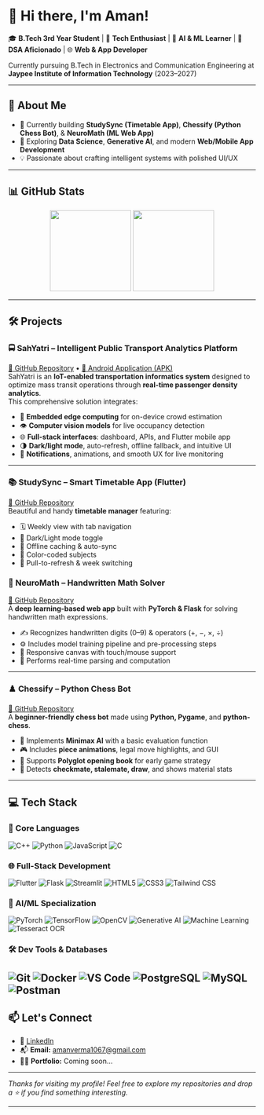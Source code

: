 # 👋 Hi there, I'm Aman!

🎓 **B.Tech 3rd Year Student** | 🚀 **Tech Enthusiast** | 🧠 **AI & ML Learner** | 🧩 **DSA Aficionado** | 🌐 **Web & App Developer**

Currently pursuing B.Tech in Electronics and Communication Engineering at **Jaypee Institute of Information Technology** (2023–2027)

---

## 🧠 About Me

- 🔭 Currently building **StudySync (Timetable App)**, **Chessify (Python Chess Bot)**,  & **NeuroMath (ML Web App)**
- 🌱 Exploring **Data Science**, **Generative AI**, and modern **Web/Mobile App Development**
- 💡 Passionate about crafting intelligent systems with polished UI/UX

---

## 📊 GitHub Stats

<p align="center">
  <img src="https://github-readme-stats.vercel.app/api?username=AmanVerma1067&show_icons=true&theme=algolia&rank_icon=github&include_all_commits" height="165">
  <img src="https://github-readme-stats.vercel.app/api/top-langs/?username=AmanVerma1067&layout=compact&theme=algolia&include_all_commits" height="165">
</p>

---

## 🛠️ Projects

### 🚍 SahYatri – Intelligent Public Transport Analytics Platform  
[🔗 GitHub Repository](https://github.com/AmanVerma1067/SahYatri) • [📱 Android Application (APK)](https://github.com/AmanVerma1067/sahyatri_apk)  
SahYatri is an **IoT-enabled transportation informatics system** designed to optimize mass transit operations through **real-time passenger density analytics**.  
This comprehensive solution integrates:
- 🧠 **Embedded edge computing** for on-device crowd estimation  
- 👁️ **Computer vision models** for live occupancy detection  
- 🌐 **Full-stack interfaces**: dashboard, APIs, and Flutter mobile app  
- 🌗 **Dark/light mode**, auto-refresh, offline fallback, and intuitive UI  
- 🔔 **Notifications**, animations, and smooth UX for live monitoring  

---

### 📚 StudySync – Smart Timetable App (Flutter)  
[🔗 GitHub Repository](https://github.com/AmanVerma1067/StudySync)  
Beautiful and handy **timetable manager** featuring:  
- 🗓️ Weekly view with tab navigation  
- 🌙 Dark/Light mode toggle  
- 📱 Offline caching & auto-sync  
- 🎨 Color-coded subjects  
- 🔄 Pull-to-refresh & week switching  

### 🧮 NeuroMath – Handwritten Math Solver  
[🔗 GitHub Repository](https://github.com/AmanVerma1067/NeuroMath)  
A **deep learning-based web app** built with **PyTorch & Flask** for solving handwritten math expressions.  
- ✍️ Recognizes handwritten digits (0–9) & operators (+, −, ×, ÷)  
- ⚙️ Includes model training pipeline and pre-processing steps  
- 📲 Responsive canvas with touch/mouse support  
- 🧮 Performs real-time parsing and computation  

---
### ♟️ Chessify – Python Chess Bot  
[🔗 GitHub Repository](https://github.com/AmanVerma1067/Chessify)  
A **beginner-friendly chess bot** made using **Python, Pygame**, and **python-chess**.  
- 🧠 Implements **Minimax AI** with a basic evaluation function  
- 🎮 Includes **piece animations**, legal move highlights, and GUI  
- 📘 Supports **Polyglot opening book** for early game strategy  
- 👑 Detects **checkmate, stalemate, draw**, and shows material stats  

---
## 💻 Tech Stack

### 🚀 Core Languages
![C++](https://img.shields.io/badge/C++-00599C?style=for-the-badge&logo=c%2B%2B&logoColor=white)
![Python](https://img.shields.io/badge/Python-3776AB?style=for-the-badge&logo=python&logoColor=white)
![JavaScript](https://img.shields.io/badge/JavaScript-F7DF1E?style=for-the-badge&logo=javascript&logoColor=black)
![C](https://img.shields.io/badge/C-00599C?style=for-the-badge&logo=c&logoColor=white)

### 🌐 Full-Stack Development
![Flutter](https://img.shields.io/badge/Flutter-02569B?style=for-the-badge&logo=flutter&logoColor=white)
![Flask](https://img.shields.io/badge/Flask-000000?style=for-the-badge&logo=flask&logoColor=white)
![Streamlit](https://img.shields.io/badge/Streamlit-FF4B4B?style=for-the-badge&logo=streamlit&logoColor=white)
![HTML5](https://img.shields.io/badge/HTML5-E34F26?style=for-the-badge&logo=html5&logoColor=white)
![CSS3](https://img.shields.io/badge/CSS3-1572B6?style=for-the-badge&logo=css3&logoColor=white)
![Tailwind CSS](https://img.shields.io/badge/Tailwind-38B2AC?style=for-the-badge&logo=tailwind-css&logoColor=white)

### 🧠 AI/ML Specialization
![PyTorch](https://img.shields.io/badge/PyTorch-EE4C2C?style=for-the-badge&logo=pytorch&logoColor=white)
![TensorFlow](https://img.shields.io/badge/TensorFlow-FF6F00?style=for-the-badge&logo=tensorflow&logoColor=white)
![OpenCV](https://img.shields.io/badge/OpenCV-5C3EE8?style=for-the-badge&logo=opencv&logoColor=white)
![Generative AI](https://img.shields.io/badge/Generative%20AI-9C27B0?style=for-the-badge&logo=openai&logoColor=white)
![Machine Learning](https://img.shields.io/badge/Machine%20Learning-brightgreen?style=for-the-badge)
![Tesseract OCR](https://img.shields.io/badge/Tesseract-4285F4?style=for-the-badge&logo=google&logoColor=white)

### 🛠️ Dev Tools & Databases
![Git](https://img.shields.io/badge/Git-F05032?style=for-the-badge&logo=git&logoColor=white)
![Docker](https://img.shields.io/badge/Docker-2496ED?style=for-the-badge&logo=docker&logoColor=white)
![VS Code](https://img.shields.io/badge/VS%20Code-007ACC?style=for-the-badge&logo=visual-studio-code&logoColor=white)
![PostgreSQL](https://img.shields.io/badge/PostgreSQL-336791?style=for-the-badge&logo=postgresql&logoColor=white)
![MySQL](https://img.shields.io/badge/MySQL-4479A1?style=for-the-badge&logo=mysql&logoColor=white)
![Postman](https://img.shields.io/badge/Postman-FF6C37?style=for-the-badge&logo=postman&logoColor=white)
---


## 📫 Let's Connect

- 🔗 [LinkedIn](https://www.linkedin.com/in/amanverma1067/)
- 📬 **Email:** amanverma1067@gmail.com
- 🧑‍💻 **Portfolio:** Coming soon...

---

_Thanks for visiting my profile! Feel free to explore my repositories and drop a ⭐ if you find something interesting._

---
